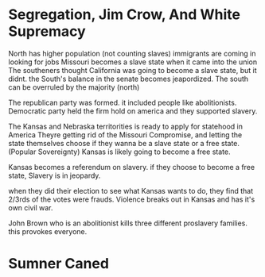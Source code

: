 # Segregation, Jim Crow, And White Supremacy

North has higher population (not counting slaves)
immigrants are coming in looking for jobs
Missouri becomes a slave state when it came into the union
The southeners thought California was going to become a slave state, but it didnt.
the South's balance in the senate becomes jeapordized. The south can be overruled by the majority (north)

The republican party was formed.
it included people like abolitionists.
Democratic party held the firm hold on america and they supported slavery.

The Kansas and Nebraska territorities is ready to apply for statehood in America 
Theyre getting rid of the Missouri Compromise, and letting the state themselves choose if they wanna be a slave state or a free state. (Popular Sovereignty)
Kansas is likely going to become a free state.

Kansas becomes a referendum on slavery.
if they choose to become a free state, Slavery is in jeopardy.

when they did their election to see what Kansas wants to do, they find that 2/3rds of the votes were frauds. 
Violence breaks out in Kansas and has it's own civil war.

John Brown  who is an abolitionist kills three different proslavery families.
this provokes everyone.

# Sumner Caned

